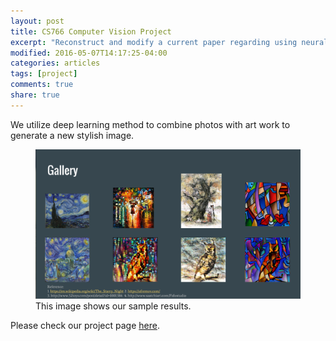 ```yaml
---
layout: post
title: CS766 Computer Vision Project
excerpt: "Reconstruct and modify a current paper regarding using neural network to build art work."
modified: 2016-05-07T14:17:25-04:00
categories: articles
tags: [project]
comments: true
share: true
---
```


We utilize deep learning method to combine photos with art work to generate a new stylish image.


<figure>
	<img src="/images/result.png" alt="image">
	<figcaption>This image shows our sample results.</figcaption>
</figure>


Please check our project page [here](http://eyeccc.github.io/CS766_Project/).
